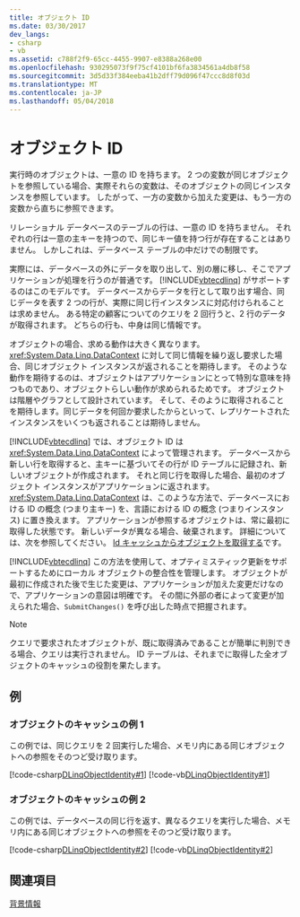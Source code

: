 ```yaml
---
title: オブジェクト ID
ms.date: 03/30/2017
dev_langs:
- csharp
- vb
ms.assetid: c788f2f9-65cc-4455-9907-e8388a268e00
ms.openlocfilehash: 930295073f9f75cf4101bf6fa3834561a4db8f58
ms.sourcegitcommit: 3d5d33f384eeba41b2dff79d096f47ccc8d8f03d
ms.translationtype: MT
ms.contentlocale: ja-JP
ms.lasthandoff: 05/04/2018
---
```

# <a name="object-identity"></a>オブジェクト ID
実行時のオブジェクトは、一意の ID を持ちます。 2 つの変数が同じオブジェクトを参照している場合、実際それらの変数は、そのオブジェクトの同じインスタンスを参照しています。 したがって、一方の変数から加えた変更は、もう一方の変数から直ちに参照できます。  
  
 リレーショナル データベースのテーブルの行は、一意の ID を持ちません。 それぞれの行は一意の主キーを持つので、同じキー値を持つ行が存在することはありません。 しかしこれは、データベース テーブルの中だけでの制限です。  
  
 実際には、データベースの外にデータを取り出して、別の層に移し、そこでアプリケーションが処理を行うのが普通です。 [!INCLUDE[vbtecdlinq](../../../../../../includes/vbtecdlinq-md.md)] がサポートするのはこのモデルです。 データベースからデータを行として取り出す場合、同じデータを表す 2 つの行が、実際に同じ行インスタンスに対応付けられることは求めません。 ある特定の顧客についてのクエリを 2 回行うと、2 行のデータが取得されます。 どちらの行も、中身は同じ情報です。  
  
 オブジェクトの場合、求める動作は大きく異なります。 <xref:System.Data.Linq.DataContext> に対して同じ情報を繰り返し要求した場合、同じオブジェクト インスタンスが返されることを期待します。 そのような動作を期待するのは、オブジェクトはアプリケーションにとって特別な意味を持つものであり、オブジェクトらしい動作が求められるためです。 オブジェクトは階層やグラフとして設計されています。 そして、そのように取得されることを期待します。同じデータを何回か要求したからといって、レプリケートされたインスタンスをいくつも返されることは期待しません。  
  
 [!INCLUDE[vbtecdlinq](../../../../../../includes/vbtecdlinq-md.md)] では、オブジェクト ID は <xref:System.Data.Linq.DataContext> によって管理されます。 データベースから新しい行を取得すると、主キーに基づいてその行が ID テーブルに記録され、新しいオブジェクトが作成されます。 それと同じ行を取得した場合、最初のオブジェクト インスタンスがアプリケーションに返されます。 <xref:System.Data.Linq.DataContext> は、このような方法で、データベースにおける ID の概念 (つまり主キー) を、言語における ID の概念 (つまりインスタンス) に置き換えます。 アプリケーションが参照するオブジェクトは、常に最初に取得した状態です。 新しいデータが異なる場合、破棄されます。 詳細については、次を参照してください。 [Id キャッシュからオブジェクトを取得する](../../../../../../docs/framework/data/adonet/sql/linq/retrieving-objects-from-the-identity-cache.md)です。  
  
 [!INCLUDE[vbtecdlinq](../../../../../../includes/vbtecdlinq-md.md)] この方法を使用して、オプティミスティック更新をサポートするためにローカル オブジェクトの整合性を管理します。 オブジェクトが最初に作成された後で生じた変更は、アプリケーションが加えた変更だけなので、アプリケーションの意図は明確です。 その間に外部の者によって変更が加えられた場合、`SubmitChanges()` を呼び出した時点で把握されます。  
  
> [!NOTE]
>  クエリで要求されたオブジェクトが、既に取得済みであることが簡単に判別できる場合、クエリは実行されません。 ID テーブルは、それまでに取得した全オブジェクトのキャッシュの役割を果たします。  
  
## <a name="examples"></a>例  
  
### <a name="object-caching-example-1"></a>オブジェクトのキャッシュの例 1  
 この例では、同じクエリを 2 回実行した場合、メモリ内にある同じオブジェクトへの参照をそのつど受け取ります。  
  
 [!code-csharp[DLinqObjectIdentity#1](../../../../../../samples/snippets/csharp/VS_Snippets_Data/DLinqObjectIdentity/cs/Program.cs#1)]
 [!code-vb[DLinqObjectIdentity#1](../../../../../../samples/snippets/visualbasic/VS_Snippets_Data/DLinqObjectIdentity/vb/Module1.vb#1)]  
  
### <a name="object-caching-example-2"></a>オブジェクトのキャッシュの例 2  
 この例では、データベースの同じ行を返す、異なるクエリを実行した場合、メモリ内にある同じオブジェクトへの参照をそのつど受け取ります。  
  
 [!code-csharp[DLinqObjectIdentity#2](../../../../../../samples/snippets/csharp/VS_Snippets_Data/DLinqObjectIdentity/cs/Program.cs#2)]
 [!code-vb[DLinqObjectIdentity#2](../../../../../../samples/snippets/visualbasic/VS_Snippets_Data/DLinqObjectIdentity/vb/Module1.vb#2)]  
  
## <a name="see-also"></a>関連項目  
 [背景情報](../../../../../../docs/framework/data/adonet/sql/linq/background-information.md)
